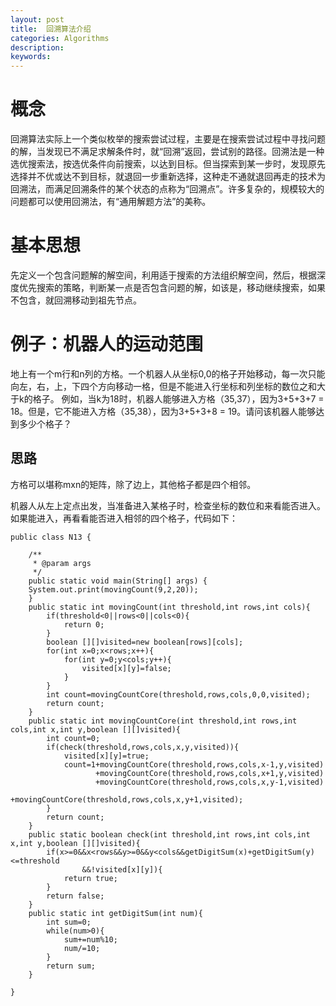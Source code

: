 ```yaml
---
layout: post
title:  回溯算法介绍
categories: Algorithms
description: 
keywords: 
---
```



# 概念

回溯算法实际上一个类似枚举的搜索尝试过程，主要是在搜索尝试过程中寻找问题的解，当发现已不满足求解条件时，就“回溯”返回，尝试别的路径。回溯法是一种选优搜索法，按选优条件向前搜索，以达到目标。但当探索到某一步时，发现原先选择并不优或达不到目标，就退回一步重新选择，这种走不通就退回再走的技术为回溯法，而满足回溯条件的某个状态的点称为“回溯点”。许多复杂的，规模较大的问题都可以使用回溯法，有“通用解题方法”的美称。

# 基本思想

先定义一个包含问题解的解空间，利用适于搜索的方法组织解空间，然后，根据深度优先搜索的策略，判断某一点是否包含问题的解，如该是，移动继续搜索，如果不包含，就回溯移动到祖先节点。

# 例子：机器人的运动范围

地上有一个m行和n列的方格。一个机器人从坐标0,0的格子开始移动，每一次只能向左，右，上，下四个方向移动一格，但是不能进入行坐标和列坐标的数位之和大于k的格子。 例如，当k为18时，机器人能够进入方格（35,37），因为3+5+3+7 = 18。但是，它不能进入方格（35,38），因为3+5+3+8 = 19。请问该机器人能够达到多少个格子？

## 思路

   方格可以堪称mxn的矩阵，除了边上，其他格子都是四个相邻。

   机器人从左上定点出发，当准备进入某格子时，检查坐标的数位和来看能否进入。如果能进入，再看看能否进入相邻的四个格子，代码如下：

	public class N13 {

		/**
		 * @param args
		 */
		public static void main(String[] args) {
		System.out.print(movingCount(9,2,20));
		}
		public static int movingCount(int threshold,int rows,int cols){
			if(threshold<0||rows<0||cols<0){
				return 0;
			}
			boolean [][]visited=new boolean[rows][cols];
			for(int x=0;x<rows;x++){
				for(int y=0;y<cols;y++){
					visited[x][y]=false;
				}
			}
			int count=movingCountCore(threshold,rows,cols,0,0,visited);
			return count;
		}
		public static int movingCountCore(int threshold,int rows,int cols,int x,int y,boolean [][]visited){
			int count=0;
			if(check(threshold,rows,cols,x,y,visited)){
				visited[x][y]=true;
				count=1+movingCountCore(threshold,rows,cols,x-1,y,visited)
					   +movingCountCore(threshold,rows,cols,x+1,y,visited)
					   +movingCountCore(threshold,rows,cols,x,y-1,visited)
					   +movingCountCore(threshold,rows,cols,x,y+1,visited);
			}
			return count;
		}
		public static boolean check(int threshold,int rows,int cols,int x,int y,boolean [][]visited){
			if(x>=0&&x<rows&&y>=0&&y<cols&&getDigitSum(x)+getDigitSum(y)<=threshold
					&&!visited[x][y]){
				return true;
			}
			return false;
		}
		public static int getDigitSum(int num){
			int sum=0;
			while(num>0){
				sum+=num%10;
				num/=10;
			}
			return sum;
		}

	}


